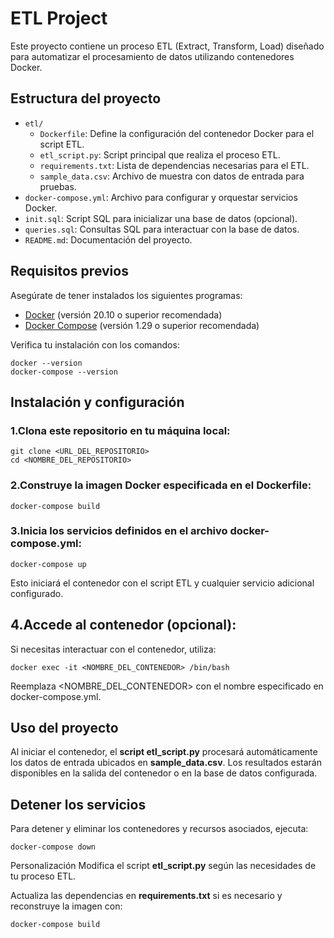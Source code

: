 # ETL Project

Este proyecto contiene un proceso ETL (Extract, Transform, Load) diseñado para automatizar el procesamiento de datos utilizando contenedores Docker.

## Estructura del proyecto

- `etl/`
  - `Dockerfile`: Define la configuración del contenedor Docker para el script ETL.
  - `etl_script.py`: Script principal que realiza el proceso ETL.
  - `requirements.txt`: Lista de dependencias necesarias para el ETL.
  - `sample_data.csv`: Archivo de muestra con datos de entrada para pruebas.
- `docker-compose.yml`: Archivo para configurar y orquestar servicios Docker.
- `init.sql`: Script SQL para inicializar una base de datos (opcional).
- `queries.sql`: Consultas SQL para interactuar con la base de datos.
- `README.md`: Documentación del proyecto.

## Requisitos previos

Asegúrate de tener instalados los siguientes programas:

- [Docker](https://www.docker.com/) (versión 20.10 o superior recomendada)
- [Docker Compose](https://docs.docker.com/compose/) (versión 1.29 o superior recomendada)

Verifica tu instalación con los comandos:

```
docker --version
docker-compose --version
```
## Instalación y configuración
### 1.Clona este repositorio en tu máquina local:

```
git clone <URL_DEL_REPOSITORIO>
cd <NOMBRE_DEL_REPOSITORIO>
```
### 2.Construye la imagen Docker especificada en el Dockerfile:

```
docker-compose build
```

### 3.Inicia los servicios definidos en el archivo docker-compose.yml:

```
docker-compose up
```
Esto iniciará el contenedor con el script ETL y cualquier servicio adicional configurado.

## 4.Accede al contenedor (opcional):

Si necesitas interactuar con el contenedor, utiliza:

```
docker exec -it <NOMBRE_DEL_CONTENEDOR> /bin/bash
```
Reemplaza <NOMBRE_DEL_CONTENEDOR> con el nombre especificado en docker-compose.yml.

## Uso del proyecto
Al iniciar el contenedor, el **script etl_script.py** procesará automáticamente los datos de entrada ubicados en **sample_data.csv**.
Los resultados estarán disponibles en la salida del contenedor o en la base de datos configurada.

## Detener los servicios
Para detener y eliminar los contenedores y recursos asociados, ejecuta:

```
docker-compose down
```
Personalización
Modifica el script **etl_script.py** según las necesidades de tu proceso ETL.

Actualiza las dependencias en **requirements.txt** si es necesario y reconstruye la imagen con:

```
docker-compose build
```
